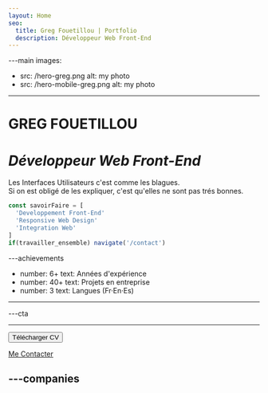 ```yaml
---
layout: Home
seo:
  title: Greg Fouetillou | Portfolio
  description: Développeur Web Front-End
---
```




---main
images:
  - src: /hero-greg.png
    alt: my photo
  - src: /hero-mobile-greg.png
    alt: my photo
---

# <Typewriter>GREG FOUETILLOU</Typewriter>

# *Développeur Web Front-End* 

Les Interfaces Utilisateurs c'est comme les blagues.  
Si on est obligé de les expliquer, c'est qu'elles ne sont pas trés bonnes.

```js {2-4} showLineNumbers
const savoirFaire = [
  'Developpement Front-End'
  'Responsive Web Design'
  'Integration Web'
]
if(travailler_ensemble) navigate('/contact')
```

---achievements
- number: 6+
  text: Années d'expérience
- number: 40+
  text: Projets en entreprise
- number: 3
  text: Langues (Fr·En·Es) 
---


---cta

---

<Button href="http://gregblj.cluster029.hosting.ovh.net/docs/Greg_Fouetillou-CV_2023.pdf" target="_blank" size="sm">
  Télécharger CV
</Button>


[Me Contacter](/contact)
 
 <div className="sm-link-container flex justify-center md:justify-start mt-4 p-1 ">
 <a href="https://www.linkedin.com/in/greg-fouetillou-a2047a266/" target="_blank" className="mr-4">
 <Icon
  src='/icons/logo-linkedin.svg'
  className='inline  align-middle w-8 h-8 md:w-7 md:h-7 fill-white text-omega-500 hover:fill-accent'
/></a>
<a href="https://github.com/GregBluwell" target="_blank">
<Icon
  src='/icons/github-1.svg'
  className='inline align-middle w-8 h-8 md:w-7 md:h-7 fill-white text-omega-500 hover:fill-accent'
/>
</a>
</div>

---companies
---